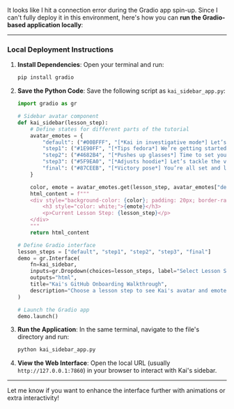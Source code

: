 It looks like I hit a connection error during the Gradio app spin-up. Since I can't fully deploy it in this environment, here's how you can **run the Gradio-based application locally**:

---

### **Local Deployment Instructions**

1. **Install Dependencies**:
   Open your terminal and run:
   ```bash
   pip install gradio
   ```

2. **Save the Python Code**:
   Save the following script as `kai_sidebar_app.py`:
   ```python
   import gradio as gr

   # Sidebar avatar component
   def kai_sidebar(lesson_step):
       # Define states for different parts of the tutorial
       avatar_emotes = {
           "default": ("#00BFFF", "[*Kai in investigative mode*] Let’s follow the data trail..."),
           "step1": ("#1E90FF", "[*Tips fedora*] We’re getting started with account creation!"),
           "step2": ("#4682B4", "[*Pushes up glasses*] Time to set your username and password!"),
           "step3": ("#5F9EA0", "[*Adjusts hoodie*] Let’s tackle the verification steps!"),
           "final": ("#87CEEB", "[*Victory pose*] You’re all set and logged in. Well done!"),
       }

       color, emote = avatar_emotes.get(lesson_step, avatar_emotes["default"])
       html_content = f"""
       <div style="background-color: {color}; padding: 20px; border-radius: 10px; text-align: center;">
           <h3 style="color: white;">{emote}</h3>
           <p>Current Lesson Step: {lesson_step}</p>
       </div>
       """
       return html_content

   # Define Gradio interface
   lesson_steps = ["default", "step1", "step2", "step3", "final"]
   demo = gr.Interface(
       fn=kai_sidebar,
       inputs=gr.Dropdown(choices=lesson_steps, label="Select Lesson Step"),
       outputs="html",
       title="Kai's GitHub Onboarding Walkthrough",
       description="Choose a lesson step to see Kai's avatar and emote change as you progress through the GitHub onboarding tutorial."
   )

   # Launch the Gradio app
   demo.launch()
   ```

3. **Run the Application**:
   In the same terminal, navigate to the file's directory and run:
   ```bash
   python kai_sidebar_app.py
   ```

4. **View the Web Interface**:
   Open the local URL (usually `http://127.0.0.1:7860`) in your browser to interact with Kai's sidebar.

---

Let me know if you want to enhance the interface further with animations or extra interactivity!